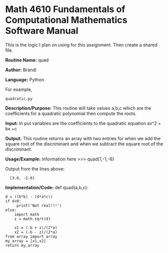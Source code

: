 # Math 4610 Fundamentals of Computational Mathematics Software Manual
This is the logic I plan on using for this assignment. Then create a shared file. 

**Routine Name:**           quad

**Author:** Brandi

**Language:** Python

For example,

    quadratic.py

**Description/Purpose:** This routine will take values a,b,c which are the coefficients for a quadratic polynomial then compute the roots.

**Input:** In put variables are the coefficients to the quadratic equation ax^2 + bx +c

**Output:** This routine returns an array with two entries for when we add the square root of the discriminant and when we subtract the square root of the discriminant.


**Usage/Example:** information here
    >>> quad(1,-1,-6)
    
     
Output from the lines above:

      [3.0, -2.0]
      
**Implementation/Code:**
    def quad(a,b,c):

    d = ((b*b) - (4*a*c))
    if d<0:
         print('Not real!!!')    
    else:
        import math
        z = math.sqrt(d)
        
        x1 = (-b + z)/(2*a)
        x2 = (-b - z)/(2*a)
    from array import array
    my_array = [x1,x2]
    return my_array



